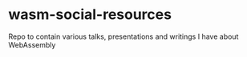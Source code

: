 # wasm-social-resources
Repo to contain various talks, presentations and writings I have about WebAssembly
